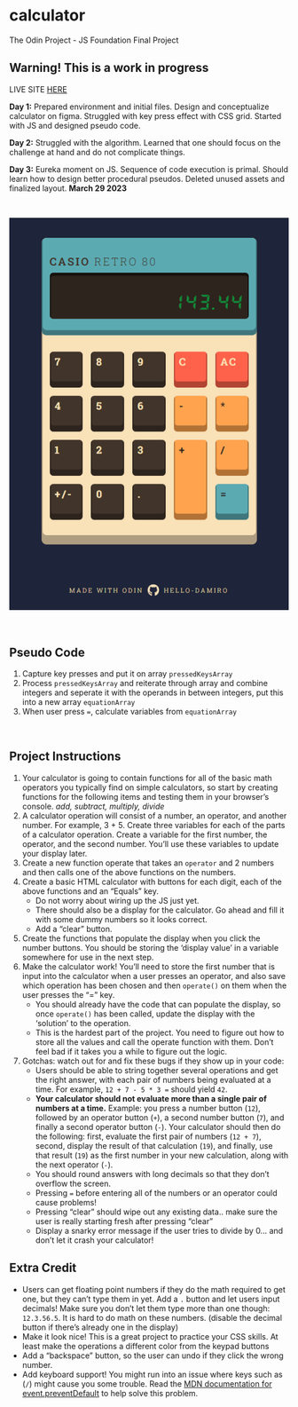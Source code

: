 # calculator

The Odin Project - JS Foundation Final Project

## Warning! This is a work in progress

LIVE SITE [HERE](https://hello-damiro.github.io/calculator)

**Day 1:** Prepared environment and initial files. Design and conceptualize calculator on figma. Struggled with key press effect with CSS grid. Started with JS and designed pseudo code.

**Day 2:** Struggled with the algorithm. Learned that one should focus on the challenge at hand and do not complicate things.

**Day 3:** Eureka moment on JS. Sequence of code execution is primal. Should learn how to design better procedural pseudos. Deleted unused assets and finalized layout. **March 29 2023**

</br>

![Screenshot](https://github.com/hello-damiro/calculator/blob/main/assets/screenshot.png?raw=true)

</br>

## Pseudo Code

1. Capture key presses and put it on array `pressedKeysArray`
2. Process `pressedKeysArray` and reiterate through array and combine integers and seperate it with the operands in between integers, put this into a new array `equationArray`
3. When user press `=`, calculate variables from `equationArray`

</br>

## Project Instructions

1. Your calculator is going to contain functions for all of the basic math operators you typically find on simple calculators, so start by creating functions for the following items and testing them in your browser’s console. _add, subtract, multiply, divide_
2. A calculator operation will consist of a number, an operator, and another number. For example, 3 + 5. Create three variables for each of the parts of a calculator operation. Create a variable for the first number, the operator, and the second number. You’ll use these variables to update your display later.
3. Create a new function operate that takes an `operator` and 2 numbers and then calls one of the above functions on the numbers.
4. Create a basic HTML calculator with buttons for each digit, each of the above functions and an “Equals” key.
    - Do not worry about wiring up the JS just yet.
    - There should also be a display for the calculator. Go ahead and fill it with some dummy numbers so it looks correct.
    - Add a “clear” button.
5. Create the functions that populate the display when you click the number buttons. You should be storing the ‘display value’ in a variable somewhere for use in the next step.
6. Make the calculator work! You’ll need to store the first number that is input into the calculator when a user presses an operator, and also save which operation has been chosen and then `operate()` on them when the user presses the “=” key.
    - You should already have the code that can populate the display, so once `operate()` has been called, update the display with the ‘solution’ to the operation.
    - This is the hardest part of the project. You need to figure out how to store all the values and call the operate function with them. Don’t feel bad if it takes you a while to figure out the logic.
7. Gotchas: watch out for and fix these bugs if they show up in your code:
    - Users should be able to string together several operations and get the right answer, with each pair of numbers being evaluated at a time. For example, `12 + 7 - 5 * 3 =` should yield `42`.
    - **Your calculator should not evaluate more than a single pair of numbers at a time.** Example: you press a number button (`12`), followed by an operator button (`+`), a second number button (`7`), and finally a second operator button (`-`). Your calculator should then do the following: first, evaluate the first pair of numbers (`12 + 7`), second, display the result of that calculation (`19`), and finally, use that result (`19`) as the first number in your new calculation, along with the next operator (`-`).
    - You should round answers with long decimals so that they don’t overflow the screen.
    - Pressing `=` before entering all of the numbers or an operator could cause problems!
    - Pressing “clear” should wipe out any existing data.. make sure the user is really starting fresh after pressing “clear”
    - Display a snarky error message if the user tries to divide by 0… and don’t let it crash your calculator!

## Extra Credit

-   Users can get floating point numbers if they do the math required to get one, but they can’t type them in yet. Add a `.` button and let users input decimals! Make sure you don’t let them type more than one though: `12.3.56.5`. It is hard to do math on these numbers. (disable the decimal button if there’s already one in the display)
-   Make it look nice! This is a great project to practice your CSS skills. At least make the operations a different color from the keypad buttons
-   Add a “backspace” button, so the user can undo if they click the wrong number.
-   Add keyboard support! You might run into an issue where keys such as (`/`) might cause you some trouble. Read the [MDN documentation for event.preventDefault](https://developer.mozilla.org/en-US/docs/Web/API/Event/preventDefault) to help solve this problem.
